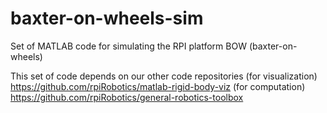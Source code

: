 # baxter-on-wheels-sim
Set of MATLAB code for simulating the RPI platform BOW (baxter-on-wheels)

This set of code depends on our other code repositories
(for visualization) https://github.com/rpiRobotics/matlab-rigid-body-viz
(for computation) https://github.com/rpiRobotics/general-robotics-toolbox
